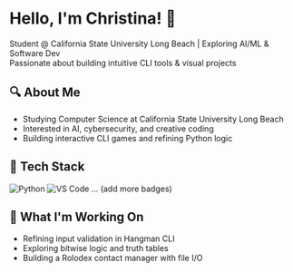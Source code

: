 # Hello, I'm Christina! 👋  
Student @ California State University Long Beach | Exploring AI/ML & Software Dev  
Passionate about building intuitive CLI tools & visual projects

## 🔍 About Me
- Studying Computer Science at California State University Long Beach
- Interested in AI, cybersecurity, and creative coding
- Building interactive CLI games and refining Python logic

## 🧰 Tech Stack
![Python](https://img.shields.io/badge/Python-3776AB?style=for-the-badge&logo=python&logoColor=white)
![VS Code](https://img.shields.io/badge/VSCode-007ACC?style=for-the-badge&logo=visualstudiocode&logoColor=white)
... (add more badges)

## 🚀 What I'm Working On
- Refining input validation in Hangman CLI
- Exploring bitwise logic and truth tables
- Building a Rolodex contact manager with file I/O
